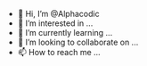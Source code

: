 - 👋 Hi, I’m @Alphacodic
- 👀 I’m interested in ...
- 🌱 I’m currently learning ...
- 💞️ I’m looking to collaborate on ...
- 📫 How to reach me ...

<!---
Alphacodic/Alphacodic is a ✨ special ✨ repository because its `README.md` (this file) appears on your GitHub profile.
You can click the Preview link to take a look at your changes.
--->
